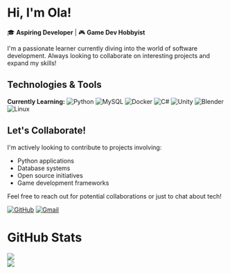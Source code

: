 # Hi, I'm Ola!

🎓 **Aspiring Developer** | 🎮 **Game Dev Hobbyist**

I'm a passionate learner currently diving into the world of software development. Always looking to collaborate on interesting projects and expand my skills!

## Technologies & Tools

**Currently Learning:**
![Python](https://img.shields.io/badge/python-3670A0?style=for-the-badge&logo=python&logoColor=ffdd54) 
![MySQL](https://img.shields.io/badge/mysql-4479A1.svg?style=for-the-badge&logo=mysql&logoColor=white) 
![Docker](https://img.shields.io/badge/docker-%230db7ed.svg?style=for-the-badge&logo=docker&logoColor=white) 
![C#](https://img.shields.io/badge/c%23-%23239120.svg?style=for-the-badge&logo=csharp&logoColor=white)
![Unity](https://img.shields.io/badge/unity-%23000000.svg?style=for-the-badge&logo=unity&logoColor=white) 
![Blender](https://img.shields.io/badge/blender-%23F5792A.svg?style=for-the-badge&logo=blender&logoColor=white)
![Linux](https://img.shields.io/badge/Linux-FCC624?style=for-the-badge&logo=linux&logoColor=black)

## Let's Collaborate!

I'm actively looking to contribute to projects involving:
- Python applications
- Database systems
- Open source initiatives
- Game development frameworks

Feel free to reach out for potential collaborations or just to chat about tech!

[![GitHub](https://img.shields.io/badge/GitHub-100000?style=for-the-badge&logo=github&logoColor=white)](https://github.com/olaomoyele)
[![Gmail](https://img.shields.io/badge/Gmail-D14836?style=for-the-badge&logo=gmail&logoColor=white)](mailto:olaomoyele2@gmail.com)

# GitHub Stats
![](https://github-readme-stats.vercel.app/api?username=olaomoyele&theme=dark&hide_border=false&include_all_commits=false&count_private=false)<br/>
![](https://github-readme-stats.vercel.app/api/top-langs/?username=olaomoyele&theme=dark&hide_border=false&include_all_commits=false&count_private=false&layout=compact)

<!-- Proudly created with GPRM ( https://gprm.itsvg.in ) -->
